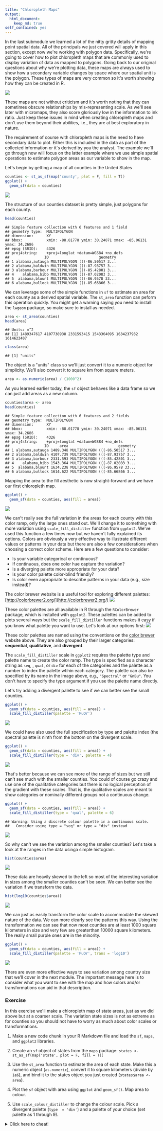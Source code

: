 ```yaml
---
title: "Chloropleth Maps"
output: 
  html_document:
    keep_md: true
self_contained: yes
---
```


<script src="../../../js/hideoutput.js"></script>



In the last submodule we learned a lot of the nitty gritty details of mapping point spatial data.  All of the principals we just covered will apply in this section, except now we're working with polygon data.  Specifically, we're going to cover how to plot chloropleth maps that are commonly used to display variation of data as mapped to polygons.  Going back to our original questions about why we're plotting data, these maps are always used to show how a secondary variable changes by space where our spatial unit is the polygon.  These types of maps are very common so it's worth showing how they can be created in R. 

![](../../../img/chloroex.jpg)

These maps are not without criticism and it's worth noting that they can sometimes obscure relationships by mis-representing scale. As we'll see later with micromaps, they also score gloriously low in the information to ink ratio.  Just keep these issues in mind when creating chloropleth maps and don't use them beyond their abilities, i.e., they are at best exploratory in nature.

The requirement of course with chloropleth maps is the need to have secondary data to plot. Either this is included in the data as part of the collected information or it's derived by you the analyst.  The example we'll go through now will focus on the latter example where we use simple spatial operations to estimate polygon areas as our variable to show in the map.  

Let's begin by getting a map of all counties in the United States

```r
counties <- st_as_sf(map('county', plot = F, fill = T))
ggplot() +
  geom_sf(data = counties)
```

![](../../../img/cntybs-1.png)<!-- -->

The structure of our counties dataset is pretty simple, just polygons for each county.

```r
head(counties)
```

```
## Simple feature collection with 6 features and 1 field
## geometry type:  MULTIPOLYGON
## dimension:      XY
## bbox:           xmin: -88.01778 ymin: 30.24071 xmax: -85.06131 ymax: 34.2686
## epsg (SRID):    4326
## proj4string:    +proj=longlat +datum=WGS84 +no_defs
##                ID                       geometry
## 1 alabama,autauga MULTIPOLYGON (((-86.50517 3...
## 2 alabama,baldwin MULTIPOLYGON (((-87.93757 3...
## 3 alabama,barbour MULTIPOLYGON (((-85.42801 3...
## 4    alabama,bibb MULTIPOLYGON (((-87.02083 3...
## 5  alabama,blount MULTIPOLYGON (((-86.9578 33...
## 6 alabama,bullock MULTIPOLYGON (((-85.66866 3...
```

We can leverage some of the simple functions in `sf` to estimate an area for each county as a derived spatial variable.  The `st_area` function can peform this operation quickly.  You might get a warning saying you need to install the `lwgeom` package, so make sure to install as needed.


```r
area <- st_area(counties)
head(area)
```

```
## Units: m^2
## [1] 1489347617 4107738938 2331593415 1543364095 1634237932 1614622407
```

```r
class(area)
```

```
## [1] "units"
```

The object is a "units" class so we'll just convert it to a numeric object for simplicity.  We'll also convert it to square km from square meters. 

```r
area <- as.numeric(area) / (1000^2)
```

As you learned earlier today, the `sf` object behaves like a data frame so we can just add areas as a new column.

```r
counties$area <- area
head(counties)
```

```
## Simple feature collection with 6 features and 2 fields
## geometry type:  MULTIPOLYGON
## dimension:      XY
## bbox:           xmin: -88.01778 ymin: 30.24071 xmax: -85.06131 ymax: 34.2686
## epsg (SRID):    4326
## proj4string:    +proj=longlat +datum=WGS84 +no_defs
##                ID     area                       geometry
## 1 alabama,autauga 1489.348 MULTIPOLYGON (((-86.50517 3...
## 2 alabama,baldwin 4107.739 MULTIPOLYGON (((-87.93757 3...
## 3 alabama,barbour 2331.593 MULTIPOLYGON (((-85.42801 3...
## 4    alabama,bibb 1543.364 MULTIPOLYGON (((-87.02083 3...
## 5  alabama,blount 1634.238 MULTIPOLYGON (((-86.9578 33...
## 6 alabama,bullock 1614.622 MULTIPOLYGON (((-85.66866 3...
```

Mapping the area to the fill aesthetic is now straight-forward and we have our first chloropleth map.

```r
ggplot() +
  geom_sf(data = counties, aes(fill = area))
```

![](../../../img/cntygm-1.png)<!-- -->

We can't really see the full variation in the areas for each county with this color ramp, only the large ones stand out. We'll change it to something with more variation using `scale_fill_distiller` function from `ggplot2`.  We've used this function a few times now but we haven't fully explained its options.  Colors are obviously a very effective way to illustrate different values or patterns in your data but there are also a few considerations when choosing a correct color scheme.  Here are a few questions to consider:

* Is your variable categorical or continuous?
* If continuous, does one color hue capture the variation?
* Is a diverging palette more appropriate for your data?
* Is your color palette color-blind friendly?
* Is color even appropriate to describe patterns in your data (e.g., size instead)?

The color brewer website is a useful tool for exploring different palettes: [http://colorbrewer2.org/](http://colorbrewer2.org/)
![](../../../img/colorbrewer.PNG)


These color palettes are all available in R through the `RColorBrewer` package, which is installed with `ggplot2`.  These palettes can be added to plots several ways but the `scale_fill_distiller` functions makes it easy if you know what palette you want to use.  Let's look at our options first:
![](../../../img/brewerall.jpg)

These color palettes are named using the conventions on the [color brewer](http://colorbrewer2.org/) website above.  They are also grouped by their larger categories: __sequential__, __qualitative__, and __divergent__.  

The `scale_fill_distiller` scale in `ggplot2` requires the palette type and palette name to create the color ramp.  The type is specified as a character string as `seq`, , `qual`, or `div` for each of the categories and the palette as a number to index the palette wtihin each category.  The palette can also be specified by its name in the image above, e.g., `"Spectral"` or `"GnBu"`.  You don't have to specify the type argument if you use the palette name directly. 

Let's try adding a divergent palette to see if we can better see the small counties.

```r
ggplot() +
  geom_sf(data = counties, aes(fill = area)) +
  scale_fill_distiller(palette = 'PuOr')
```

![](../../../img/cntygm2-1.png)<!-- -->

We could have also used the full specification by type and palette index (the spectral palette is ninth from the bottom on the divergent scale.

```r
ggplot() +
  geom_sf(data = counties, aes(fill = area)) +
  scale_fill_distiller(type = 'div', palette = 4)
```

![](../../../img/cntygm3-1.png)<!-- -->

That's better because we can see more of the range of sizes but we still can't see much with the smaller counties.  You could of course go crazy and use one of the qualitative categories but there is no logical perception of the gradient with these scales.  That is, the qualitative scales are meant to show categories or nominally different groups not a continuous change. 

```r
ggplot() +
  geom_sf(data = counties, aes(fill = area)) +
  scale_fill_distiller(type = 'qual', palette = 6)
```

```
## Warning: Using a discrete colour palette in a continuous scale.
##   Consider using type = "seq" or type = "div" instead
```

![](../../../img/cntygm4-1.png)<!-- -->

So why can't we see the variation among the smaller counties? Let's take a look at the ranges in the data usinga simple histogram.

```r
hist(counties$area)
```

![](../../../img/areahist-1.png)<!-- -->

These data are heavily skewed to the left so most of the interesting variation in sizes among the smaller counties can't be seen. We can better see the variation if we transform the data.

```r
hist(log10(counties$area))
```

![](../../../img/areahist2-1.png)<!-- -->

We can just as easily transform the color scale to accommodate the skewed nature of the data.  We can more clearly see the patterns this way. Using the transformation we can see that now most counties are at least 1000 square kilometers in size and very few are greaterthan 10000 square kilometers. The really small purple ones are in the minority.

```r
ggplot() +
  geom_sf(data = counties, aes(fill = area)) +
  scale_fill_distiller(palette = 'PuOr', trans = 'log10')
```

![](../../../img/cntygm5-1.png)<!-- -->

There are even more effective ways to see variation among country size that we'll cover in the next module.  The important message here is to consider what you want to see with the map and how colors and/or transformations can aid in that description.  

### Exercise

In this exercise we'll make a chloropleth map of state areas, just as we did above but at a coarser scale.  The variation state sizes is not as extreme as for counties so you should not have to worry as much about color scales or transformations. 

1. Make a new code chunk in your R Markdown file and load the `sf`, `maps`, and `ggplot2` libraries.

1. Create an `sf` object of states from the `maps` package: `states <- st_as_sf(map('state', plot = F, fill = T))`

1. Use the `st_area` function to estimate the area of each state.  Make this a numeric object (`as.numeric`), convert it to square kilometers (divide by `1e6`), and bind it to the states object you just created (`states$area <- area`).

1. Plot the `sf` object with area using `ggplot` and `geom_sf()`.  Map area to colour.

1. Use `scale_colour_distiller` to change the colour scale.  Pick a divergent palette (`type  = 'div'`) and a palette of your choice (set palette as 1 through 9). 

<details> 
  <summary>Click here to cheat!</summary>
   <script src="https://gist.github.com/fawda123/9315d9d975874e14340daccc0cd80274.js"></script>
</details>
